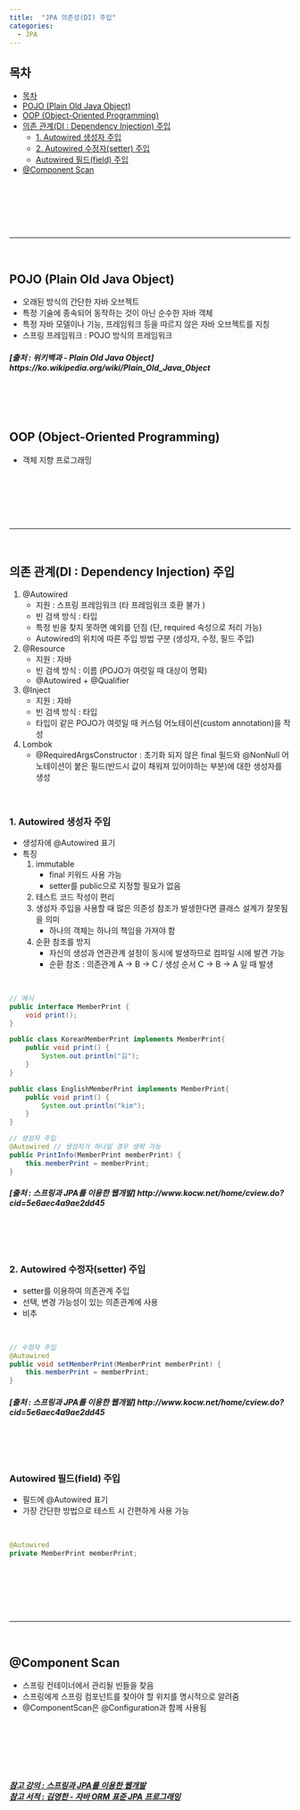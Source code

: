 ```yaml
---
title:  "JPA 의존성(DI) 주입"
categories:
  - JPA
---
```


## 목차

- [목차](#목차)
- [POJO (Plain Old Java Object)](#pojo-plain-old-java-object)
- [OOP (Object-Oriented Programming)](#oop-object-oriented-programming)
- [의존 관계(DI : Dependency Injection) 주입](#의존-관계di--dependency-injection-주입)
  - [1. Autowired 생성자 주입](#1-autowired-생성자-주입)
  - [2. Autowired 수정자(setter) 주입](#2-autowired-수정자setter-주입)
  - [Autowired 필드(field) 주입](#autowired-필드field-주입)
- [@Component Scan](#component-scan)



<br/><br/><br/><br/><br/>




---
<br/>

## POJO (Plain Old Java Object)
- 오래된 방식의 간단한 자바 오브젝트
- 특정 기술에 종속되어 동작하는 것이 아닌 순수한 자바 객체
- 특정 자바 모델이나 기능, 프레임워크 등을 따르지 않은 자바 오브젝트를 지칭
- 스프링 프레임워크 : POJO 방식의 프레임워크

<h5>[출처 : 위키백과 - 
Plain Old Java Object] https://ko.wikipedia.org/wiki/Plain_Old_Java_Object </h5>
<br/><br/><br/>



## OOP (Object-Oriented Programming)
- 객체 지향 프로그래밍

<br/><br/><br/><br/><br/>














---
<br/>

## 의존 관계(DI : Dependency Injection) 주입
1. @Autowired
   - 지원 : 스프링 프레임워크 (타 프레임워크 호환 불가 )
   - 빈 검색 방식 : 타입
   - 특정 빈을 찾지 못하면 예외를 던짐 (단, required 속성으로 처리 가능)
   - Autowired의 위치에 따른 주입 방법 구분 (생성자, 수정, 필드 주입)
2. @Resource
   - 지원 : 자바
   - 빈 검색 방식 : 이름 (POJO가 여럿일 때 대상이 명확)
   - @Autowired + @Qualifier
3. @Inject
   - 지원 : 자바
   - 빈 검색 방식 : 타입
   - 타입이 같은 POJO가 여럿일 때 커스텀 어노테이션(custom annotation)을 작성
4. Lombok
   - @RequiredArgsConstructor : 초기화 되지 않은 final 필드와 @NonNull 어노테이션이 붙은 필드(반드시 값이 채워져 있어야하는 부분)에 대한 생성자를 생성
<br/><br/><br/>




### 1. Autowired 생성자 주입
- 생성자에 @Autowired 표기
- 특징
  1. immutable
     - final 키워드 사용 가능
     - setter를 public으로 지정할 필요가 없음
  2. 테스트 코드 작성이 편리
  3. 생성자 주입을 사용할 때 많은 의존성 참조가 발생한다면 클래스 설계가 잘못됨을 의미
     - 하나의 객체는 하나의 책임을 가져야 함
  4. 순환 참조를 방지
     - 자신의 생성과 연관관계 설정이 동시에 발생하므로 컴파일 시에 발견 가능
     - 순환 참조 : 의존관계 A -> B -> C / 생성 순서 C -> B -> A 일 때 발생
<br/>

```java
// 예시
public interface MemberPrint {
    void print();
}

public class KoreanMemberPrint implements MemberPrint{
    public void print() {
        System.out.println("김");
    }
}

public class EnglishMemberPrint implements MemberPrint{
    public void print() {
        System.out.println("kim");
    }
}
```
```java
// 생성자 주입
@Autowired // 생성자가 하나일 경우 생략 가능
public PrintInfo(MemberPrint memberPrint) {
    this.memberPrint = memberPrint;
}
```
<h5>[출처 : 스프링과 JPA를 이용한 웹개발] http://www.kocw.net/home/cview.do?cid=5e6aec4a9ae2dd45 </h5>
<br/><br/><br/>




### 2. Autowired 수정자(setter) 주입
- setter를 이용하여 의존관계 주입
- 선택, 변경 가능성이 있는 의존관계에 사용
- 비추

<br/>

```java
// 수정자 주입
@Autowired
public void setMemberPrint(MemberPrint memberPrint) {
    this.memberPrint = memberPrint;
}
```
<h5>[출처 : 스프링과 JPA를 이용한 웹개발] http://www.kocw.net/home/cview.do?cid=5e6aec4a9ae2dd45 </h5>
<br/><br/><br/>




### Autowired 필드(field) 주입
- 필드에 @Autowired 표기
- 가장 간단한 방법으로 테스트 시 간편하게 사용 가능

<br/>

```java
@Autowired
private MemberPrint memberPrint;
```

<br/><br/><br/><br/><br/>














---
<br/>

## @Component Scan
- 스프링 컨테이너에서 관리될 빈들을 찾음
- 스프링에게 스프링 컴포넌트를 찾아야 할 위치를 명시적으로 알려줌
- @ComponentScan은 @Configuration과 함께 사용됨

<br/><br/><br/><br/><br/>
<h5>

[참고 강의 : 스프링과 JPA를 이용한 웹개발](http://www.kocw.net/home/cview.do?cid=5e6aec4a9ae2dd45)   
[참고 서적 : 김영한 - 자바 ORM 표준 JPA 프로그래밍](https://product.kyobobook.co.kr/detail/S000000935744)

</h5>